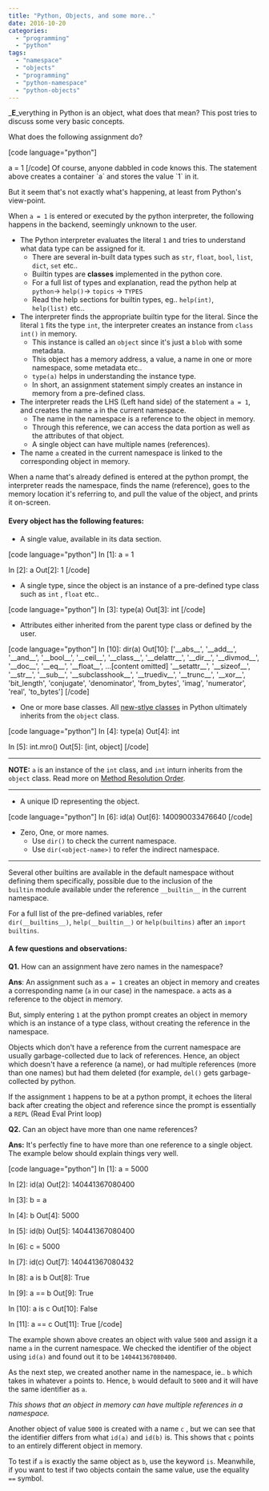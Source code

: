 ```yaml
---
title: "Python, Objects, and some more.."
date: 2016-10-20
categories:
  - "programming"
  - "python"
tags:
  - "namespace"
  - "objects"
  - "programming"
  - "python-namespace"
  - "python-objects"
---
```


_**E**_verything in Python is an object, what does that mean? This post tries to discuss some very basic concepts.

What does the following assignment do?

\[code language="python"\]

a = 1 \[/code\] Of course, anyone dabbled in code knows this. The statement above creates a container \`a\` and stores the value \`1\` in it.

But it seem that's not exactly what's happening, at least from Python's view-point.

When `a = 1` is entered or executed by the python interpreter, the following happens in the backend, seemingly unknown to the user.

- The Python interpreter evaluates the literal `1` and tries to understand what data type can be assigned for it.
    - There are several in-built data types such as `str`, `float`, `bool`, `list`, `dict`, `set` etc..
    - Builtin types are **classes** implemented in the python core.
    - For a full list of types and explanation, read the python help at `python`\-> `help()`\-> `topics` -> `TYPES`
    - Read the help sections for builtin types, eg.. `help(int)`, `help(list)` etc..
- The interpreter finds the appropriate builtin type for the literal. Since the literal `1` fits the type `int`, the interpreter creates an instance from `class int()` in memory.
    - This instance is called an `object` since it's just a `blob` with some metadata.
    - This object has a memory address, a value, a name in one or more namespace, some metadata etc..
    - `type(a)` helps in understanding the instance type.
    - In short, an assignment statement simply creates an instance in memory from a pre-defined class.
- The interpreter reads the LHS (Left hand side) of the statement `a = 1`, and creates the name `a` in the current namespace.
    - The name in the namespace is a reference to the object in memory.
    - Through this reference, we can access the data portion as well as the attributes of that object.
    - A single object can have multiple names (references).
- The name `a` created in the current namespace is linked to the corresponding object in memory.

When a name that's already defined is entered at the python prompt, the interpreter reads the namespace, finds the name (reference), goes to the memory location it's referring to, and pull the value of the object, and prints it on-screen.

#### Every object has the following features:

- A single value, available in its data section.

\[code language="python"\] In \[1\]: a = 1

In \[2\]: a Out\[2\]: 1 \[/code\]

- A single type, since the object is an instance of a pre-defined type class such as `int` , `float` etc..

\[code language="python"\] In \[3\]: type(a) Out\[3\]: int \[/code\]

- Attributes either inherited from the parent type class or defined by the user.

\[code language="python"\] In \[10\]: dir(a) Out\[10\]: \['\_\_abs\_\_', '\_\_add\_\_', '\_\_and\_\_', '\_\_bool\_\_', '\_\_ceil\_\_', '\_\_class\_\_', '\_\_delattr\_\_', '\_\_dir\_\_', '\_\_divmod\_\_', '\_\_doc\_\_', '\_\_eq\_\_', '\_\_float\_\_', ...\[content omitted\] '\_\_setattr\_\_', '\_\_sizeof\_\_', '\_\_str\_\_', '\_\_sub\_\_', '\_\_subclasshook\_\_', '\_\_truediv\_\_', '\_\_trunc\_\_', '\_\_xor\_\_', 'bit\_length', 'conjugate', 'denominator', 'from\_bytes', 'imag', 'numerator', 'real', 'to\_bytes'\] \[/code\]

- One or more base classes. All [new-stlye classes](https://www.python.org/doc/newstyle/) in Python ultimately inherits from the `object` class.

\[code language="python"\] In \[4\]: type(a) Out\[4\]: int

In \[5\]: int.mro() Out\[5\]: \[int, object\] \[/code\]

* * *

**NOTE:** `a` is an instance of the `int` class, and `int` inturn inherits from the `object` class. Read more on [Method Resolution Order](https://arvimal.wordpress.com/2016/05/30/method-resolution-order-object-oriented-programming/).

* * *

- A unique ID representing the object.

\[code language="python"\] In \[6\]: id(a) Out\[6\]: 140090033476640 \[/code\]

- Zero, One, or more names.
    - Use `dir()` to check the current namespace.
    - Use `dir(<object-name>)` to refer the indirect namespace.

* * *

Several other builtins are available in the default namespace without defining them specifically, possible due to the inclusion of the `builtin` module available under the reference `__builtin__` in the current namespace.

For a full list of the pre-defined variables, refer `dir(__builtins__)`, `help(__builtin__)` or `help(builtins)` after an `import builtins`.

#### A few questions and observations:

**Q1.** How can an assignment have zero names in the namespace?

**Ans**: An assignment such as `a = 1` creates an object in memory and creates a corresponding name (`a` in our case) in the namespace. `a` acts as a reference to the object in memory.

But, simply entering `1` at the python prompt creates an object in memory which is an instance of a type class, without creating the reference in the namespace.

Objects which don't have a reference from the current namespace are usually garbage-collected due to lack of references. Hence, an object which doesn't have a reference (a name), or had multiple references (more than one names) but had them deleted (for example, `del()` gets garbage-collected by python.

If the assignment `1` happens to be at a python prompt, it echoes the literal back after creating the object and reference since the prompt is essentially a `REPL` (Read Eval Print loop)

**Q2.** Can an object have more than one name references?

**Ans:** It's perfectly fine to have more than one reference to a single object. The example below should explain things very well.

\[code language="python"\] In \[1\]: a = 5000

In \[2\]: id(a) Out\[2\]: 140441367080400

In \[3\]: b = a

In \[4\]: b Out\[4\]: 5000

In \[5\]: id(b) Out\[5\]: 140441367080400

In \[6\]: c = 5000

In \[7\]: id(c) Out\[7\]: 140441367080432

In \[8\]: a is b Out\[8\]: True

In \[9\]: a == b Out\[9\]: True

In \[10\]: a is c Out\[10\]: False

In \[11\]: a == c Out\[11\]: True \[/code\]

The example shown above creates an object with value `5000` and assign it a name `a` in the current namespace. We checked the identifier of the object using `id(a)` and found out it to be `140441367080400`.

As the next step, we created another name in the namespace, ie.. `b` which takes in whatever `a` points to. Hence, `b` would default to `5000` and it will have the same identifier as `a`.

_This shows that an object in memory can have multiple references in a namespace._

Another object of value `5000` is created with a name `c` , but we can see that the identifier differs from what `id(a)` and `id(b)` is. This shows that `c` points to an entirely different object in memory.

To test if `a` is exactly the same object as `b`, use the keyword `is`. Meanwhile, if you want to test if two objects contain the same value, use the equality `==` symbol.
